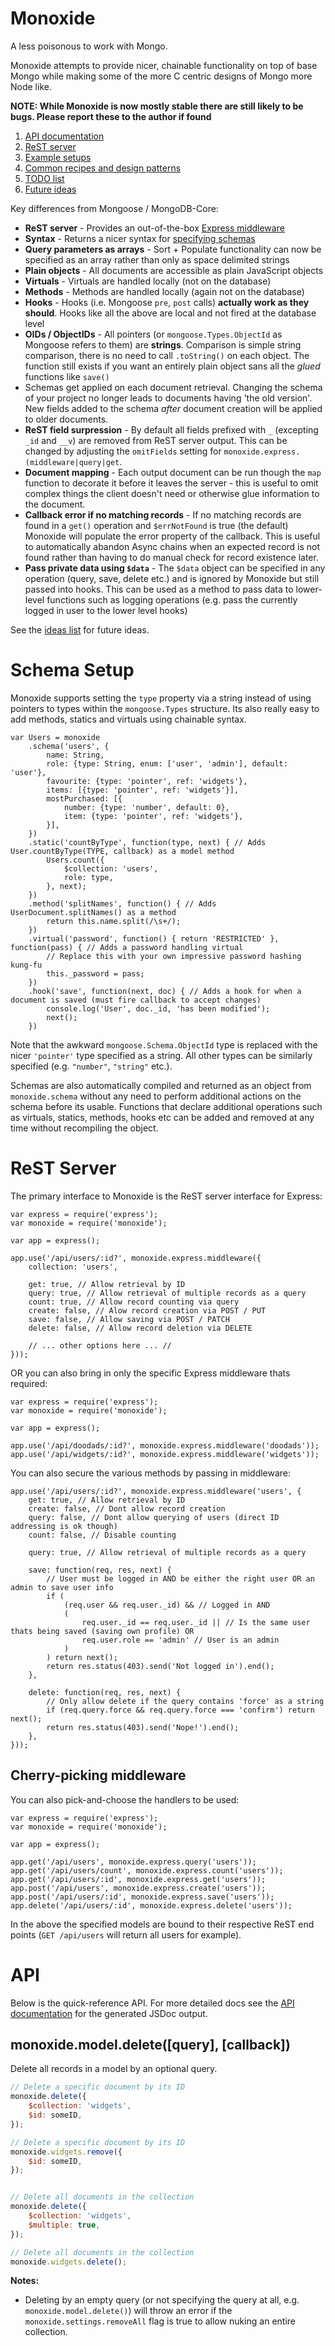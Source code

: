 Monoxide
=========
A less poisonous to work with Mongo.

Monoxide attempts to provide nicer, chainable functionality on top of base Mongo while making some of the more C centric designs of Mongo more Node like.

**NOTE: While Monoxide is now mostly stable there are still likely to be bugs. Please report these to the author if found**


1. [API documentation](API.md)
2. [ReST server](#rest-server)
3. [Example setups](examples/)
4. [Common recipes and design patterns](RECIPES.md)
4. [TODO list](TODO.md)
5. [Future ideas](IDEAS.md)


Key differences from Mongoose / MongoDB-Core:

* **ReST server** - Provides an out-of-the-box [Express middleware](#rest-server)
* **Syntax** - Returns a nicer syntax for [specifying schemas](#schema-setup)
* **Query parameters as arrays** - Sort + Populate functionality can now be specified as an array rather than only as space delimited strings
* **Plain objects** - All documents are accessible as plain JavaScript objects
* **Virtuals** - Virtuals are handled locally (not on the database)
* **Methods** - Methods are handled locally (again not on the database)
* **Hooks** - Hooks (i.e. Mongoose `pre`, `post` calls) **actually work as they should**. Hooks like all the above are local and not fired at the database level
* **OIDs / ObjectIDs** - All pointers (or `mongoose.Types.ObjectId` as Mongoose refers to them) are **strings**. Comparison is simple string comparison, there is no need to call `.toString()` on each object. The function still exists if you want an entirely plain object sans all the *glued* functions like `save()`
* Schemas get applied on each document retrieval. Changing the schema of your project no longer leads to documents having 'the old version'. New fields added to the schema *after* document creation will be applied to older documents.
* **ReST field surpression** - By default all fields prefixed with `_` (excepting `_id` and `__v`) are removed from ReST server output. This can be changed by adjusting the `omitFields` setting for `monoxide.express.(middleware|query|get`.
* **Document mapping** - Each output document can be run though the `map` function to decorate it before it leaves the server - this is useful to omit complex things the client doesn't need or otherwise glue information to the document.
* **Callback error if no matching records** - If no matching records are found in a `get()` operation and `$errNotFound` is true (the default) Monoxide will populate the error property of the callback. This is useful to automatically abandon Async chains when an expected record is not found rather than having to do manual check for record existence later.
* **Pass private data using `$data`** - The `$data` object can be specified in any operation (query, save, delete etc.) and is ignored by Monoxide but still passed into hooks. This can be used as a method to pass data to lower-level functions such as logging operations (e.g. pass the currently logged in user to the lower level hooks)


See the [ideas list](ideas.md) for future ideas.


Schema Setup
============
Monoxide supports setting the `type` property via a string instead of using pointers to types within the `mongoose.Types` structure. Its also really easy to add methods, statics and virtuals using chainable syntax.

	var Users = monoxide
		.schema('users', {
			name: String,
			role: {type: String, enum: ['user', 'admin'], default: 'user'},
			favourite: {type: 'pointer', ref: 'widgets'},
			items: [{type: 'pointer', ref: 'widgets'}],
			mostPurchased: [{
				number: {type: 'number', default: 0},
				item: {type: 'pointer', ref: 'widgets'},
			}],
		})
		.static('countByType', function(type, next) { // Adds User.countByType(TYPE, callback) as a model method
			Users.count({
				$collection: 'users',
				role: type,
			}, next);
		})
		.method('splitNames', function() { // Adds UserDocument.splitNames() as a method
			return this.name.split(/\s+/);
		})
		.virtual('password', function() { return 'RESTRICTED' }, function(pass) { // Adds a password handling virtual
			// Replace this with your own impressive password hashing kung-fu
			this._password = pass;
		})
		.hook('save', function(next, doc) { // Adds a hook for when a document is saved (must fire callback to accept changes)
			console.log('User', doc._id, 'has been modified');
			next();
		})

Note that the awkward `mongoose.Schema.ObjectId` type is replaced with the nicer `'pointer'` type specified as a string. All other types can be similarly specified (e.g. `"number"`, `"string"` etc.).

Schemas are also automatically compiled and returned as an object from `monoxide.schema` without any need to perform additional actions on the schema before its usable. Functions that declare additional operations such as virtuals, statics, methods, hooks etc can be added and removed at any time without recompiling the object.



ReST Server
===========
The primary interface to Monoxide is the ReST server interface for Express:

	var express = require('express');
	var monoxide = require('monoxide');

	var app = express();

	app.use('/api/users/:id?', monoxide.express.middleware({
		collection: 'users',

		get: true, // Allow retrieval by ID
		query: true, // Allow retrieval of multiple records as a query
		count: true, // Allow record counting via query
		create: false, // Alow record creation via POST / PUT
		save: false, // Allow saving via POST / PATCH
		delete: false, // Allow record deletion via DELETE

		// ... other options here ... //
	}));


OR you can also bring in only the specific Express middleware thats required:

	var express = require('express');
	var monoxide = require('monoxide');

	var app = express();

	app.use('/api/doodads/:id?', monoxide.express.middleware('doodads'));
	app.use('/api/widgets/:id?', monoxide.express.middleware('widgets'));


You can also secure the various methods by passing in middleware:

	app.use('/api/users/:id?', monoxide.express.middleware('users', {
		get: true, // Allow retrieval by ID
		create: false, // Dont allow record creation
		query: false, // Dont allow querying of users (direct ID addressing is ok though)
		count: false, // Disable counting

		query: true, // Allow retrieval of multiple records as a query

		save: function(req, res, next) {
			// User must be logged in AND be either the right user OR an admin to save user info
			if (
				(req.user && req.user._id) && // Logged in AND
				(
					req.user._id == req.user._id || // Is the same user thats being saved (saving own profile) OR
					req.user.role == 'admin' // User is an admin
				)
			) return next();
			return res.status(403).send('Not logged in').end();
		},

		delete: function(req, res, next) {
			// Only allow delete if the query contains 'force' as a string
			if (req.query.force && req.query.force === 'confirm') return next();
			return res.status(403).send('Nope!').end();
		},
	}));


Cherry-picking middleware
-------------------------
You can also pick-and-choose the handlers to be used:

	var express = require('express');
	var monoxide = require('monoxide');

	var app = express();

	app.get('/api/users', monoxide.express.query('users'));
	app.get('/api/users/count', monoxide.express.count('users'));
	app.get('/api/users/:id', monoxide.express.get('users'));
	app.post('/api/users', monoxide.express.create('users'));
	app.post('/api/users/:id', monoxide.express.save('users'));
	app.delete('/api/users/:id', monoxide.express.delete('users'));

In the above the specified models are bound to their respective ReST end points (`GET /api/users` will return all users for example).


API
===
Below is the quick-reference API. For more detailed docs see the [API documentation](API.md) for the generated JSDoc output.


monoxide.model.delete([query], [callback])
-----------------
Delete all records in a model by an optional query.

```javascript
// Delete a specific document by its ID
monoxide.delete({
	$collection: 'widgets',
	$id: someID,
});

// Delete a specific document by its ID
monoxide.widgets.remove({
	$id: someID,
});


// Delete all documents in the collection
monoxide.delete({
	$collection: 'widgets',
	$multiple: true,
});

// Delete all documents in the collection
monoxide.widgets.delete();
```

**Notes:**

* Deleting by an empty query (or not specifying the query at all, e.g. `monoxide.model.delete()`) will throw an error if the `monoxide.settings.removeAll` flag is true to allow nuking an entire collection.
